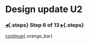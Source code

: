 <div class="top">

# Design update U2
### [◂](command:katapod.loadPage?step5){.steps} Step 6 of 13 [▸](command:katapod.loadPage?step7){.steps}
</div>



[continue](command:katapod.loadPage?step7){.orange_bar}